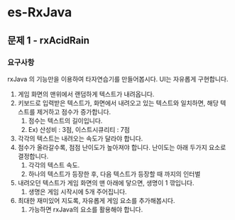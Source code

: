 # es-RxJava

## 문제 1 - rxAcidRain
### 요구사항
rxJava 의 기능만을 이용하여 타자연습기를 만들어봅시다. UI는 자유롭게 구현합니다.

1. 게임 화면의 맨위에서 랜덤하게 텍스트가 내려옵니다.
2. 키보드로 입력받은 텍스트가, 화면에서 내려오고 있는 텍스트와 일치하면, 해당 텍스트를 제거하고 점수가 증가합니다.
	1. 점수는 텍스트의 길이입니다.
	2. Ex) 산성비 : 3점,  이스트시큐리티 : 7점
3. 각각의 텍스트는 내려오는 속도가 달라야 합니다.
4. 점수가 올라갈수록, 점점 난이도가 높아져야 합니다. 난이도는 아래 두가지 요소로 결정합니다.
	1. 각각의 텍스트 속도.
	2. 하나의 텍스트가 등장한 후, 다음 텍스트가 등장할 때 까지의 인터벌
5. 내려오던 텍스트가 게임 화면의 맨 아래에 닿으면, 생명이 1 깎입니다.
	1. 생명은 게임 시작시에 5개 주어집니다.
6. 최대한 재미있어 지도록, 자유롭게 게임 요소를 추가해봅시다.
	1. 가능하면 rxJava의 요소를 활용해야 합니다.
  
